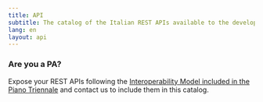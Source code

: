 ```yaml
---
title: API
subtitle: The catalog of the Italian REST APIs available to the developers.
lang: en
layout: api
---
```


### Are you a PA?

Expose your REST APIs following the [Interoperability Model included in the Piano Triennale](https://docs.italia.it/italia/piano-triennale-ict/pianotriennale-ict-doc/it/stabile/doc/05_modello-di-interoperabilita.html?highlight=api) and contact us to include them in this catalog. 
